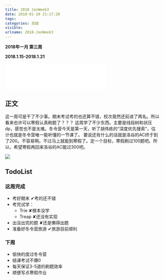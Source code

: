 ```yaml
---
title: 2018 JanWeek3
date: 2018-01-20 21:17:20
tags:
categories: 总结
visible:
urlname: 2018-JanWeek3
---
```


**2018年一月 第三周**

**2018.1.15-2018.1.21**
<!-- more -->

<iframe frameborder="no" border="0" marginwidth="0" marginheight="0" width=330 height=86 src="//music.163.com/outchain/player?type=2&id=35807133&auto=0&height=66"></iframe>

## 正文
这一周可是干了不少事。期末考试考的也还算不错，校次竟然还前进了两名。所以看来也许可以寒假认真刷题了？？？
这周学了不少东西。主要是线段树和状压dp，感觉也不是太难。冬令营今天是第一天，听了胡伟栋的“深度优先搜索”，估计也就是冬令营唯一能听懂的一节课了。
要说还有什么的话就是洛谷的AC终于到了200。不容易啊。不过马上就能到寒假了。定一个目标，寒假刷过100题吧。所以，希望寒假再回来洛谷的AC能过300吧。

![](title.jpg)

## TodoList
### 这周完成
+ 考好期末 ✔考的还不错
+ 考完试学：
    + Trie ✘根本没学
    + Treap ✘还没有实现
+ 出没出完的题 ✘还是懒得出题
+ 准备好冬令营旅游 ✔旅游目前顺利

### 下周
+ 愉快的度过冬令营
+ 结课考试不爆0
+ 每天保证3-5道的刷题效率
+ 顺便写点寒假作业
